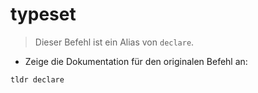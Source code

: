 # typeset

> Dieser Befehl ist ein Alias von `declare`.

- Zeige die Dokumentation für den originalen Befehl an:

`tldr declare`
